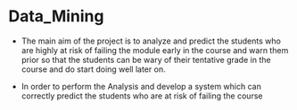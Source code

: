 # Data_Mining

* The main aim of the project is to analyze and predict the students who are highly at risk of failing the module early in the course and warn them prior so that the students can be wary of their tentative grade in the course and do start doing well later on. 

* In order to perform the Analysis and develop a system which can correctly predict the students who are at risk of failing the course
